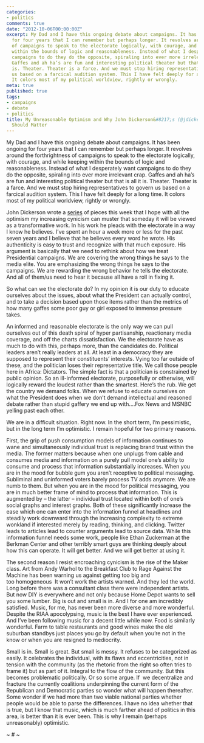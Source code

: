 ```yaml
---
categories:
- politics
comments: true
date: "2012-10-06T00:00:00Z"
excerpt: My Dad and I have this ongoing debate about campaigns. It has been ongoing
  for four years that I can remember but perhaps longer. It revolves around the forthrightness
  of campaigns to speak to the electorate logically, with courage, and while keeping
  within the bounds of logic and reasonableness. Instead of what I desperately want
  campaigns to do they do the opposite, spiraling into ever more irrelevant crap.
  Gaffes and ah ha’s are fun and interesting political theater but that is all it
  is. Theater. Theater is a farce. And we must stop hiring representatives to govern
  us based on a farcical audition system. This I have felt deeply for a long time.
  It colors most of my political worldview, rightly or wrongly.
meta: true
published: true
tags:
- campaigns
- debate
- politics
title: My Unreasonable Optimism and Why John Dickerson&#8217;s (@jdickerson) Series
  Should Matter
---
```


My Dad and I have this ongoing debate about campaigns. It has been ongoing for four years that I can remember but perhaps longer. It revolves around the forthrightness of campaigns to speak to the electorate logically, with courage, and while keeping within the bounds of logic and reasonableness. Instead of what I desperately want campaigns to do they do the opposite, spiraling into ever more irrelevant crap. Gaffes and ah ha’s are fun and interesting political theater but that is all it is. Theater. Theater is a farce. And we must stop hiring representatives to govern us based on a farcical audition system. This I have felt deeply for a long time. It colors most of my political worldview, rightly or wrongly.

John Dickerson wrote a [series][1] of pieces this week that I hope with all the optimism my increasing cynicism can muster that someday it will be viewed as a transformative work. In his work he pleads with the electorate in a way I know he believes. I’ve spent an hour a week more or less for the past seven years and I believe that he believes every word he wrote. His authenticity is easy to trust and recognize with that much exposure. His argument is basically that we need to rethink about how we treat Presidential campaigns. We are covering the wrong things he says to the media elite. You are emphasizing the wrong things he says to the campaigns. We are rewarding the wrong behavior he tells the electorate. And all of them/us need to hear it because all have a roll in fixing it.

 [1]: http://wsl.so/WyS3iH "How To Measure for a President, by John Dickerson"

So what can we the electorate do? In my opinion it is our duty to educate ourselves about the issues, about what the President can actually control, and to take a decision based upon those items rather than the metrics of how many gaffes some poor guy or girl exposed to immense pressure takes.

An informed and reasonable electorate is the only way we can pull ourselves out of this death spiral of hyper partisanship, reactionary media coverage, and off the charts dissatisfaction. We the electorate have as much to do with this, perhaps more, than the candidates do. Political leaders aren’t really leaders at all. At least in a democracy they are supposed to represent their constituents’ interests. Vying too far outside of these, and the politician loses their representative title. We call those people here in Africa: Dictators. The simple fact is that a politician is constrained by public opinion. So an ill-informed electorate, purposefully or otherwise, will logically reward the loudest rather than the smartest. Here’s the rub. We get the country we demand folks. When we refuse to educate ourselves on what the President does when we don’t demand intellectual and reasoned debate rather than stupid gaffery we end up with….Fox News and MSNBC yelling past each other.

We are in a difficult situation. Right now. In the short term, I’m pessimistic, but in the long term I’m optimistic. I remain hopeful for two primary reasons.

First, the grip of push consumption models of information continues to wane and simultaneously individual trust is replacing brand trust within the media. The former matters because when one unplugs from cable and consumes media and information on a purely pull model one’s ability to consume and process that information substantially increases. When you are in the mood for bubble gum you aren’t receptive to political messaging. Subliminal and uninformed voters barely process TV adds anymore. We are numb to them. But when you are in the mood for political messaging, you are in much better frame of mind to process that information. This is augmented by – the latter – individual trust located within both of one’s social graphs and interest graphs. Both of these significantly increase the ease which one can enter into the information funnel at headlines and steadily work downward through the increasing complexity to extreme wonkland if interested merely by reading, thinking, and clicking. Twitter leads to articles lead to counter arguments lead to source data. While this information funnel needs some work, people like Ethan Zuckerman at the Berkman Center and other terribly smart guys are thinking deeply about how this can operate. It will get better. And we will get better at using it.

The second reason I resist encroaching cynicism is the rise of the Maker class. Art from Andy Warhol to the Breakfast Club to Rage Against the Machine has been warning us against getting too big and too homogeneous  It won’t work the artists warned. And they led the world. Long before there was a consultant class there were independent artists. But now DIY is everywhere and not only because Home Depot wants to sell you some lumber. Big is out and small is in. And I for one am incredibly satisfied. Music, for me, has never been more diverse and more wonderful. Despite the RIAA apocolypsing, music is the best I have ever experienced. And I’ve been following music for a decent little while now. Food is similarly wonderful. Farm to table restaurants and good wines make the old suburban standbys just places you go by default when you’re not in the know or when you are resigned to mediocrity.

Small is in. Small is great. But small is messy. It refuses to be categorized as easily. It celebrates the individual, with its flaws and eccentricities, not in tension with the community (as the rhetoric from the right so often tries to frame it) but as part of it. Integral to the flow of the community. But this becomes problematic politically. Or so some argue. If  we decentralize and fracture the currently coalitions underpinning the current form of the Republican and Democratic parties so wonder what will happen thereafter. Some wonder if we had more than two viable national parties whether people would be able to parse the differences. I have no idea whether that is true, but I know that music, which is much farther ahead of politics in this area, is better than it is ever been. This is why I remain (perhaps unreasonably) optimistic.

~ # ~